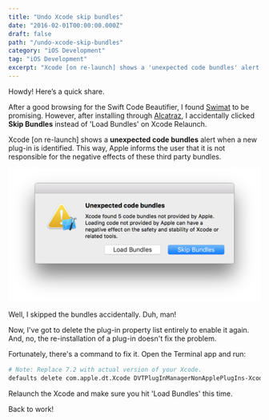 ```yaml
---
title: "Undo Xcode skip bundles"
date: "2016-02-01T00:00:00.000Z"
draft: false
path: "/undo-xcode-skip-bundles"
category: "iOS Development"
tag: "iOS Development"
excerpt: "Xcode [on re-launch] shows a 'unexpected code bundles' alert when a new plug-in is identified. This way, Apple informs the user that it is not responsible for the negative effects of these third party bundles. Well, I skipped the bundles accidentally."
---
```


Howdy! Here’s a quick share.

After a good browsing for the Swift Code Beautifier, I found [Swimat](https://github.com/Jintin/Swimat) to be promising. However, after installing through [Alcatraz](https://github.com/alcatraz/Alcatraz), I accidentally clicked **Skip Bundles** instead of 'Load Bundles' on Xcode Relaunch.

Xcode [on re-launch] shows a **unexpected code bundles** alert when a new plug-in is identified. This way, Apple informs the user that it is not responsible for the negative effects of these third party bundles.

![Xcode alert](./skip-bundles.png)

Well, I skipped the bundles accidentally. Duh, man!

Now, I've got to delete the plug-in property list entirely to enable it again. And, no, the re-installation of a plug-in doesn't fix the problem.

Fortunately, there's a command to fix it. Open the Terminal app and run:

```sh
# Note: Replace 7.2 with actual version of your Xcode.
defaults delete com.apple.dt.Xcode DVTPlugInManagerNonApplePlugIns-Xcode-7.2
```

Relaunch the Xcode and make sure you hit 'Load Bundles' this time.

Back to work!
